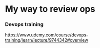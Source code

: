 # My way to review ops

### Devops training

https://www.udemy.com/course/devops-training/learn/lecture/9744342#overview




